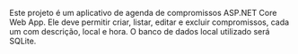 <!-- Use this file to provide workspace-specific custom instructions to Copilot. For more details, visit https://code.visualstudio.com/docs/copilot/copilot-customization#_use-a-githubcopilotinstructionsmd-file -->

Este projeto é um aplicativo de agenda de compromissos ASP.NET Core Web App. Ele deve permitir criar, listar, editar e excluir compromissos, cada um com descrição, local e hora. O banco de dados local utilizado será SQLite.
